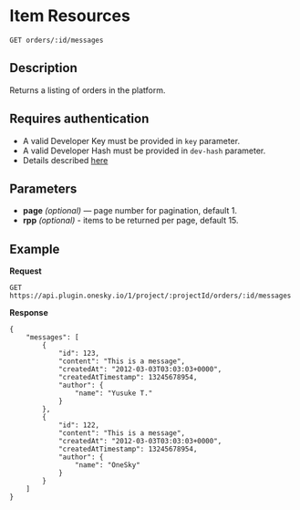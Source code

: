# Item Resources

    GET orders/:id/messages

## Description
Returns a listing of orders in the platform.


## Requires authentication
- A valid Developer Key must be provided in `key` parameter.
- A valid Developer Hash must be provided in `dev-hash` parameter.
- Details described [here](/README.md#authentication)


## Parameters
- **page** _(optional)_ — page number for pagination, default 1.
- **rpp** _(optional)_ - items to be returned per page, default 15.


## Example
**Request**

    GET https://api.plugin.onesky.io/1/project/:projectId/orders/:id/messages

**Response**
```
{
    "messages": [
        {
            "id": 123,
            "content": "This is a message",
            "createdAt": "2012-03-03T03:03:03+0000",
            "createdAtTimestamp": 13245678954,
            "author": {
                "name": "Yusuke T."
            }
        },
        {
            "id": 122,
            "content": "This is a message",
            "createdAt": "2012-03-03T03:03:03+0000",
            "createdAtTimestamp": 13245678954,
            "author": {
                "name": "OneSky"
            }
        }
    ]
}
```
